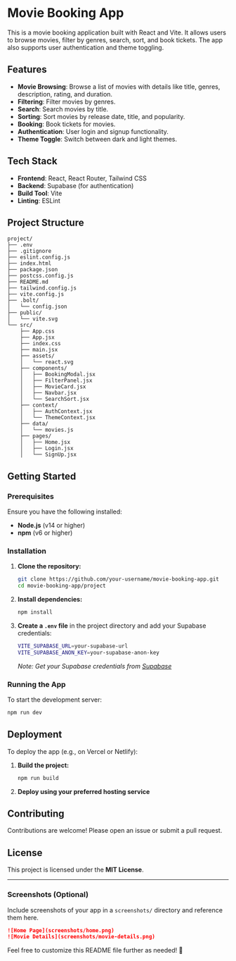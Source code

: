 # Movie Booking App

This is a movie booking application built with React and Vite. It allows users to browse movies, filter by genres, search, sort, and book tickets. The app also supports user authentication and theme toggling.

## Features

- **Movie Browsing**: Browse a list of movies with details like title, genres, description, rating, and duration.
- **Filtering**: Filter movies by genres.
- **Search**: Search movies by title.
- **Sorting**: Sort movies by release date, title, and popularity.
- **Booking**: Book tickets for movies.
- **Authentication**: User login and signup functionality.
- **Theme Toggle**: Switch between dark and light themes.

## Tech Stack

- **Frontend**: React, React Router, Tailwind CSS
- **Backend**: Supabase (for authentication)
- **Build Tool**: Vite
- **Linting**: ESLint

## Project Structure

```plaintext
project/
├── .env
├── .gitignore
├── eslint.config.js
├── index.html
├── package.json
├── postcss.config.js
├── README.md
├── tailwind.config.js
├── vite.config.js
├── .bolt/
│   └── config.json
├── public/
│   └── vite.svg
└── src/
    ├── App.css
    ├── App.jsx
    ├── index.css
    ├── main.jsx
    ├── assets/
    │   └── react.svg
    ├── components/
    │   ├── BookingModal.jsx
    │   ├── FilterPanel.jsx
    │   ├── MovieCard.jsx
    │   ├── Navbar.jsx
    │   └── SearchSort.jsx
    ├── context/
    │   ├── AuthContext.jsx
    │   └── ThemeContext.jsx
    ├── data/
    │   └── movies.js
    ├── pages/
    │   ├── Home.jsx
    │   ├── Login.jsx
    │   └── SignUp.jsx
```

## Getting Started

### Prerequisites

Ensure you have the following installed:

- **Node.js** (v14 or higher)
- **npm** (v6 or higher)

### Installation

1. **Clone the repository:**
   ```sh
   git clone https://github.com/your-username/movie-booking-app.git
   cd movie-booking-app/project
   ```

2. **Install dependencies:**
   ```sh
   npm install
   ```

3. **Create a `.env` file** in the project directory and add your Supabase credentials:
   ```sh
   VITE_SUPABASE_URL=your-supabase-url
   VITE_SUPABASE_ANON_KEY=your-supabase-anon-key
   ```
   *Note: Get your Supabase credentials from [Supabase](https://supabase.io/)*

### Running the App

To start the development server:
```sh
npm run dev
```

## Deployment

To deploy the app (e.g., on Vercel or Netlify):

1. **Build the project:**
   ```sh
   npm run build
   ```
2. **Deploy using your preferred hosting service**

## Contributing

Contributions are welcome! Please open an issue or submit a pull request.

## License

This project is licensed under the **MIT License**.

---

### Screenshots (Optional)
Include screenshots of your app in a `screenshots/` directory and reference them here.

```markdown
![Home Page](screenshots/home.png)
![Movie Details](screenshots/movie-details.png)
```

Feel free to customize this README file further as needed! 🚀

